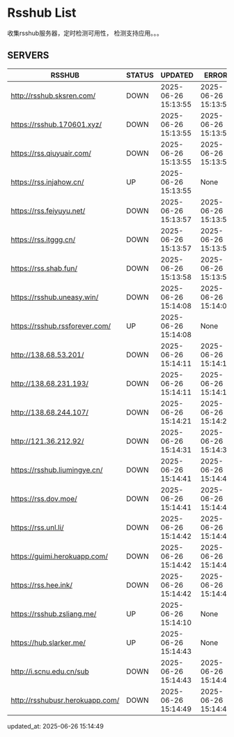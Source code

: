 # Rsshub List

收集rsshub服务器，定时检测可用性， 检测支持应用。。。


## SERVERS

|  RSSHUB   | STATUS  | UPDATED  | ERROR  | TWITTER |  
|  ----  | ----  | ----  | ----  | ---- |  
| http://rsshub.sksren.com/ | DOWN | 2025-06-26 15:13:55 | 2025-06-26 15:13:55 |  
| https://rsshub.170601.xyz/ | DOWN | 2025-06-26 15:13:55 | 2025-06-26 15:13:55 |  
| https://rss.qiuyuair.com/ | DOWN | 2025-06-26 15:13:55 | 2025-06-26 15:13:55 |  
| https://rss.injahow.cn/ | UP | 2025-06-26 15:13:55 | None ||  
| https://rss.feiyuyu.net/ | DOWN | 2025-06-26 15:13:57 | 2025-06-26 15:13:57 |  
| https://rss.itggg.cn/ | DOWN | 2025-06-26 15:13:57 | 2025-06-26 15:13:57 |  
| https://rss.shab.fun/ | DOWN | 2025-06-26 15:13:58 | 2025-06-26 15:13:58 |  
| https://rsshub.uneasy.win/ | DOWN | 2025-06-26 15:14:08 | 2025-06-26 15:14:08 |  
| https://rsshub.rssforever.com/ | UP | 2025-06-26 15:14:08 | None ||  
| http://138.68.53.201/ | DOWN | 2025-06-26 15:14:11 | 2025-06-26 15:14:11 |  
| http://138.68.231.193/ | DOWN | 2025-06-26 15:14:11 | 2025-06-26 15:14:11 |  
| http://138.68.244.107/ | DOWN | 2025-06-26 15:14:21 | 2025-06-26 15:14:21 |  
| http://121.36.212.92/ | DOWN | 2025-06-26 15:14:31 | 2025-06-26 15:14:31 |  
| https://rsshub.liumingye.cn/ | DOWN | 2025-06-26 15:14:41 | 2025-06-26 15:14:41 |  
| https://rss.dov.moe/ | DOWN | 2025-06-26 15:14:41 | 2025-06-26 15:14:41 |  
| https://rss.unl.li/ | DOWN | 2025-06-26 15:14:42 | 2025-06-26 15:14:42 |  
| https://guimi.herokuapp.com/ | DOWN | 2025-06-26 15:14:42 | 2025-06-26 15:14:42 |  
| https://rss.hee.ink/ | DOWN | 2025-06-26 15:14:42 | 2025-06-26 15:14:42 |  
| https://rsshub.zsliang.me/ | UP | 2025-06-26 15:14:10 | None |OK|  
| https://hub.slarker.me/ | UP | 2025-06-26 15:14:43 | None ||  
| http://i.scnu.edu.cn/sub | DOWN | 2025-06-26 15:14:43 | 2025-06-26 15:14:43 |  
| http://rsshubusr.herokuapp.com/ | DOWN | 2025-06-26 15:14:49 | 2025-06-26 15:14:49 |  
  

updated_at: 2025-06-26 15:14:49  
